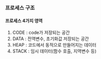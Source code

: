 ### 프로세스 구조

#### 프로세스 4가지 영역
1. CODE : code가 저장되는 공간
2. DATA : 전역변수, 초기화값 저장되는 공간
3. HEAP : 코드에서 동적으로 만들어지는 데이터
4. STACK : 임시 데이터(함수 호출, 지역변수 등)
